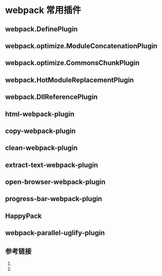 <!--
 * @Author: SilvesterChiao
 * @Date: 2020-07-27 14:31:10
 * @LastEditors: SilvesterChiao
 * @LastEditTime: 2020-07-27 14:33:49
--> 

# webpack 常用插件

<h2 id="define-plugin">webpack.DefinePlugin</h2>
<h2 id="module-concatenation-plugin">webpack.optimize.ModuleConcatenationPlugin</h2>
<h2 id="commons-chunk-plugin">webpack.optimize.CommonsChunkPlugin</h2>
<h2 id="hot-module-replacement-plugin">webpack.HotModuleReplacementPlugin</h2>
<h2 id="dll-reference-plugin">webpack.DllReferencePlugin</h2>
<h2 id="html-webpack-plugin">html-webpack-plugin</h2>
<h2 id="copy-webpack-plugin">copy-webpack-plugin</h2>
<h2 id="clean-webpack-plugin">clean-webpack-plugin</h2>
<h2 id="extract-text-webpack-plugin">extract-text-webpack-plugin</h2>
<h2 id="open-browser-webpack-plugin">open-browser-webpack-plugin</h2>
<h2 id="progress-bar-webpack-plugin">progress-bar-webpack-plugin</h2>
<h2 id="happy-pack">HappyPack</h2>
<h2 id="webpack-parallel-uglify-plugin">webpack-parallel-uglify-plugin</h2>

## 参考链接

1. []()
1. []()
